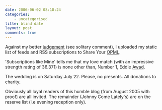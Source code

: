 ```yaml
---
date: 2006-06-02 08:18:24
categories:
    - uncategorised
title: blind date
layout: post
comments: true
---
```

Against my better
[judgement](http://www.blogherald.com/2006/05/28/share-your-opml-as-a-blog-metric/)
(see solitary comment), I uploaded my static list of feeds and RSS
subscriptions to Share Your [OPML](http://share.opml.org/).

'Subscriptions like Mine' tells me that my love match (with an
impressive strength rating of 36.371) is none other than, Number 1,
Eddie [Awad](http://awads.net/wp/).

The wedding is on Saturday July 22. Please, no presents. All donations
to charity.

Obviously all loyal readers of this humble blog (from August 2005 with
proof) are all invited. The remainder (Johnny Come Lately's) are on the
reserve list (i.e evening reception only).
